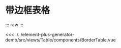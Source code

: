 <script setup>
import BorderTable from './../../../element-plus-generator-demo/src/views/Table/components/BorderTable.vue'
</script>
# 带边框表格

<div class="code">

::: raw
<BorderTable/>
:::

<<< ./../element-plus-generator-demo/src/views/Table/components/BorderTable.vue

</div>